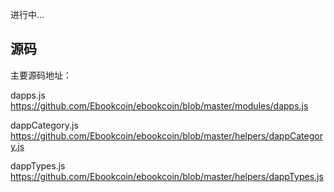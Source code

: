 进行中...



## 源码

主要源码地址：

dapps.js https://github.com/Ebookcoin/ebookcoin/blob/master/modules/dapps.js

dappCategory.js https://github.com/Ebookcoin/ebookcoin/blob/master/helpers/dappCategory.js

dappTypes.js https://github.com/Ebookcoin/ebookcoin/blob/master/helpers/dappTypes.js


